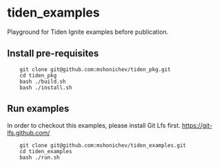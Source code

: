 # tiden_examples

Playground for Tiden Ignite examples before publication.

## Install pre-requisites

```
    git clone git@github.com:mshonichev/tiden_pkg.git
    cd tiden_pkg
    bash ./build.sh
    bash ./install.sh
```

## Run examples
In order to checkout this examples, please install Git Lfs first.
https://git-lfs.github.com/

```
    git clone git@github.com:mshonichev/tiden_examples.git
    cd tiden_examples
    bash ./run.sh
```
